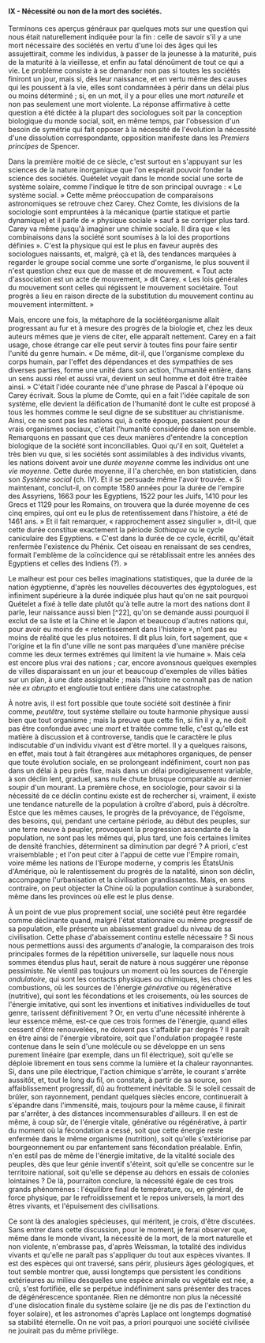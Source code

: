 #### IX - Nécessité ou non de la mort des sociétés.

Terminons ces aperçus généraux par quelques mots sur une question qui nous était naturellement indiquée pour la fin : celle de savoir s'il y a une mort nécessaire des sociétés en vertu d'une loi des âges qui les assujettirait, comme les individus, à passer de la jeunesse à la maturité, puis de la maturité à la vieillesse, et enfin au fatal dénoûment de tout ce qui a vie. Le problème consiste à se demander non pas si toutes les sociétés finiront un jour, mais si, dès leur naissance, et en vertu même des causes qui les poussent à la vie, elles sont condamnées à périr dans un délai plus ou moins déterminé ; si, en un mot, il y a pour elles une mort _naturelle_ et non pas seulement une mort violente. La réponse affirmative à cette question a été dictée à la plupart des sociologues soit par la conception biologique du monde social, soit, en même temps, par l'obsession d'un besoin de symétrie qui fait opposer à la nécessité de l'évolution la nécessité d'une dissolution correspondante, opposition manifeste dans les _Premiers principes_ de Spencer.

Dans la première moitié de ce siècle, c'est surtout en s'appuyant sur les sciences de la nature inorganique que l'on espérait pouvoir fonder la science des sociétés. Quételet voyait dans le monde social une sorte de système solaire, comme l'indique le titre de son principal ouvrage : « Le système social. » Cette même préoccupation de comparaisons astronomiques se retrouve chez Carey. Chez Comte, les divisions de la sociologie sont empruntées à la mécanique (partie statique et partie dynamique) et il parle de « physique sociale » sauf à se corriger plus tard. Carey va même jusqu'à imaginer une chimie sociale. Il dira que « les combinaisons dans la société sont soumises à la loi des proportions définies ». C'est la physique qui est le plus en faveur auprès des sociologues naissants, et, malgré, çà et là, des tendances marquées à regarder le groupe social comme une sorte d'organisme, le plus souvent il n'est question chez eux que de masse et de mouvement. « Tout acte d'association est un acte de mouvement, » dit Carey. « Les lois générales du mouvement sont celles qui régissent le mouvement sociétaire. Tout progrès a lieu en raison directe de la substitution du mouvement continu au mouvement intermittent. »

Mais, encore une fois, la métaphore de la sociétéorganisme allait progressant au fur et à mesure des progrès de la biologie et, chez les deux auteurs mêmes que je viens de citer, elle apparaît nettement. Carey en a fait usage, chose étrange car elle peut servir à toutes fins pour faire sentir l'unité du genre humain. « De même, dit-il, que l'organisme complexe du corps humain, par l'effet des dépendances et des sympathies de ses diverses parties, forme une unité dans son action, l'humanité entière, dans un sens aussi réel et aussi vrai, devient un seul homme et doit être traitée ainsi. » C'était l'idée courante née d'une phrase de Pascal à l'époque où Carey écrivait. Sous la plume de Comte, qui en a fait l'idée capitale de son système, elle devient la déification de l'humanité dont le culte est proposé à tous les hommes comme le seul digne de se substituer au christianisme. Ainsi, ce ne sont pas les nations qui, à cette époque, passaient pour de vrais organismes sociaux, c'était l'humanité considérée dans son ensemble. Remarquons en passant que ces deux manières d'entendre la conception biologique de la société sont inconciliables. Quoi qu'il en soit, Quételet a très bien vu que, si les sociétés sont assimilables à des individus vivants, les nations doivent avoir une _durée moyenne_ comme les individus ont une _vie moyenne._ Cette durée moyenne, il l'a cherchée, en bon statisticien, dans son _Système social_ (ch. IV). Et il se persuade même l'avoir trouvée. « Si maintenant, conclut-il, on compte 1580 années pour la durée de l'empire des Assyriens, 1663 pour les Egyptiens, 1522 pour les Juifs, 1410 pour les Grecs et 1129 pour les Romains, on trouvera que la durée moyenne de ces cinq empires, qui ont eu le plus de retentissement dans l'histoire, a été de 1461 ans. » Et il fait remarquer, « rapprochement assez singulier », dit-il, que cette durée constitue exactement la période _Sothiaque_ ou le cycle caniculaire des Egyptiens. « C'est dans la durée de ce cycle, écritil, qu'était renfermée l'existence du Phénix. Cet oiseau en renaissant de ses cendres, formait l'emblème de la coïncidence qui se rétablissait entre les années des Egyptiens et celles des Indiens (?). »

Le malheur est pour ces belles imaginations statistiques, que la durée de la nation égyptienne, d'après les nouvelles découvertes des égyptologues, est infiniment supérieure à la durée indiquée plus haut qu'on ne sait pourquoi Quételet a fixé à telle date plutôt qu'à telle autre la mort des nations dont il parle, leur naissance aussi bien [^22], qu'on se demande aussi pourquoi il exclut de sa liste et la Chine et le Japon et beaucoup d'autres nations qui, pour avoir eu moins de « retentissement dans l'histoire », n'ont pas eu moins de réalité que les plus notoires. Il dit plus loin, fort sagement, que « l'origine et la fin d'une ville ne sont pas marquées d'une manière précise comme les deux termes extrêmes qui limitent la vie humaine ». Mais cela est encore plus vrai des nations ; car, encore avonsnous quelques exemples de villes disparaissant en un jour et beaucoup d'exemples de villes bâties sur un plan, à une date assignable ; mais l'histoire ne connaît pas de nation née _ex abrupto_ et engloutie tout entière dans une catastrophe.

À notre avis, il est fort possible que toute société soit destinée à finir comme, _peutêtre,_ tout système stellaire ou toute harmonie physique aussi bien que tout organisme ; mais la preuve que cette fin, si fin il y a, ne doit pas être confondue avec une _mort_ et traitée comme telle, c'est qu'elle est matière à discussion et à controverse, tandis que le caractère le plus indiscutable d'un individu vivant est d'être mortel. Il y a quelques raisons, en effet, mais tout à fait étrangères aux métaphores organiques, de penser que toute évolution sociale, en se prolongeant indéfiniment, court non pas dans un délai à peu près fixe, mais dans un délai prodigieusement variable, à son déclin lent, graduel, sans nulle chute brusque comparable au dernier soupir d'un mourant. La première chose, en sociologie, pour savoir si la nécessité de ce déclin continu existe est de rechercher si, vraiment, il existe une tendance naturelle de la population à croître d'abord, puis à décroître. Estce que les mêmes causes, le progrès de la prévoyance, de l'égoïsme, des besoins, qui, pendant une certaine période, au début des peuples, sur une terre neuve à peupler, provoquent la progression ascendante de la population, ne sont pas les mêmes qui, plus tard, une fois certaines limites de densité franchies, déterminent sa diminution par degré ? A priori, c'est vraisemblable ; et l'on peut citer à l'appui de cette vue l'Empire romain, voire même les nations de l'Europe moderne, y compris les ÉtatsUnis d'Amérique, où le ralentissement du progrès de la natalité, sinon son déclin, accompagne l'urbanisation et la civilisation grandissantes. Mais, en sens contraire, on peut objecter la Chine où la population continue à surabonder, même dans les provinces où elle est le plus dense.

À un point de vue plus proprement social, une société peut être regardée comme déclinante quand, malgré l'état stationnaire ou même progressif de sa population, elle présente un abaissement graduel du niveau de sa civilisation. Cette phase d'abaissement continu estelle nécessaire ? Si nous nous permettions aussi des arguments d'analogie, la comparaison des trois principales formes de la répétition universelle, sur laquelle nous nous sommes étendus plus haut, serait de nature à nous suggérer une réponse pessimiste. Ne vientil pas toujours un moment où les sources de l'énergie _ondulatoire,_ qui sont les contacts physiques ou chimiques, les chocs et les combustions, où les sources de l'énergie _générative_ ou régénérative (nutritive), qui sont les fécondations et les croisements, où les sources de l'énergie imitative, qui sont les inventions et initiatives individuelles de tout genre, tarissent définitivement ? Or, en vertu d'une nécessité inhérente à leur essence même, est-ce que ces trois formes de l'énergie, quand elles cessent d'être renouvelées, ne doivent pas s'affaiblir par degrés ? Il paraît en être ainsi de l'énergie vibratoire, soit que l'ondulation propagée reste contenue dans le sein d'une molécule ou se développe en un sens purement linéaire (par exemple, dans un fil électrique), soit qu'elle se déploie librement en tous sens comme la lumière et la chaleur rayonnantes. Si, dans une pile électrique, l'action chimique s'arrête, le courant s'arrête aussitôt, et, tout le long du fil, on constate, à partir de sa source, son affaiblissement progressif, dû au frottement inévitable. Si le soleil cessait de brûler, son rayonnement, pendant quelques siècles encore, continuerait à s'épandre dans l'immensité, mais, toujours pour la même cause, il finirait par s'arrêter, à des distances incommensurables d'ailleurs. Il en est de même, à coup sûr, de l'énergie vitale, générative ou régénérative, à partir du moment où la fécondation a cessé, soit que cette énergie reste enfermée dans le même organisme (nutrition), soit qu'elle s'extériorise par bourgeonnement ou par enfantement sans fécondation préalable. Enfin, n'en estil pas de même de l'énergie imitative, de la vitalité sociale des peuples, dès que leur génie inventif s'éteint, soit qu'elle se concentre sur le territoire national, soit qu'elle se dépense au dehors en essais de colonies lointaines ? De là, pourraiton conclure, la nécessité égale de ces trois grands phénomènes : l'équilibre final de température, ou, en général, de force physique, par le refroidissement et le repos universels, la mort des êtres vivants, et l'épuisement des civilisations.

Ce sont là des analogies spécieuses, qui méritent, je crois, d'être discutées. Sans entrer dans cette discussion, pour le moment, je ferai observer que, même dans le monde vivant, la nécessité de la mort, de la mort naturelle et non violente, n'embrasse pas, d'après Weissman, la totalité des individus vivants et qu'elle ne paraît pas s'appliquer du tout aux espèces vivantes. Il est des espèces qui ont traversé, sans périr, plusieurs âges géologiques, et tout semble montrer que, aussi longtemps que persistent les conditions extérieures au milieu desquelles une espèce animale ou végétale est née, a crû, s'est fortifiée, elle se perpétue indéfiniment sans présenter des traces de dégénérescence spontanée. Rien ne démontre non plus la nécessité d'une dislocation finale du système solaire (je ne dis pas de l'extinction du foyer solaire), et les astronomes d'après Laplace ont longtemps dogmatisé sa stabilité éternelle. On ne voit pas, a priori pourquoi une société civilisée ne jouirait pas du même privilège.
